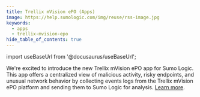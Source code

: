 ```yaml
---
title: Trellix mVision ePO (Apps)
image: https://help.sumologic.com/img/reuse/rss-image.jpg
keywords:
  - apps
  - trellix-mvision-epo
hide_table_of_contents: true    
---
```


import useBaseUrl from '@docusaurus/useBaseUrl';

We're excited to introduce the new Trellix mVision ePO app for Sumo Logic. This app offers a centralized view of malicious activity, risky endpoints, and unusual network behavior by collecting events logs from the Trellix mVision ePO platform and sending them to Sumo Logic for analysis. [Learn more](/docs/integrations/saas-cloud/trellix-mvision-epo).